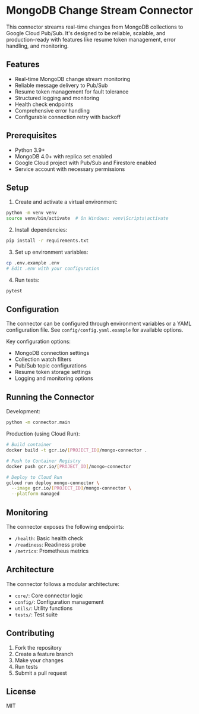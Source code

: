 # MongoDB Change Stream Connector

This connector streams real-time changes from MongoDB collections to Google Cloud Pub/Sub. It's designed to be reliable, scalable, and production-ready with features like resume token management, error handling, and monitoring.

## Features

- Real-time MongoDB change stream monitoring
- Reliable message delivery to Pub/Sub
- Resume token management for fault tolerance
- Structured logging and monitoring
- Health check endpoints
- Comprehensive error handling
- Configurable connection retry with backoff

## Prerequisites

- Python 3.9+
- MongoDB 4.0+ with replica set enabled
- Google Cloud project with Pub/Sub and Firestore enabled
- Service account with necessary permissions

## Setup

1. Create and activate a virtual environment:
```bash
python -m venv venv
source venv/bin/activate  # On Windows: venv\Scripts\activate
```

2. Install dependencies:
```bash
pip install -r requirements.txt
```

3. Set up environment variables:
```bash
cp .env.example .env
# Edit .env with your configuration
```

4. Run tests:
```bash
pytest
```

## Configuration

The connector can be configured through environment variables or a YAML configuration file. See `config/config.yaml.example` for available options.

Key configuration options:
- MongoDB connection settings
- Collection watch filters
- Pub/Sub topic configurations
- Resume token storage settings
- Logging and monitoring options

## Running the Connector

Development:
```bash
python -m connector.main
```

Production (using Cloud Run):
```bash
# Build container
docker build -t gcr.io/[PROJECT_ID]/mongo-connector .

# Push to Container Registry
docker push gcr.io/[PROJECT_ID]/mongo-connector

# Deploy to Cloud Run
gcloud run deploy mongo-connector \
  --image gcr.io/[PROJECT_ID]/mongo-connector \
  --platform managed
```

## Monitoring

The connector exposes the following endpoints:
- `/health`: Basic health check
- `/readiness`: Readiness probe
- `/metrics`: Prometheus metrics

## Architecture

The connector follows a modular architecture:
- `core/`: Core connector logic
- `config/`: Configuration management
- `utils/`: Utility functions
- `tests/`: Test suite

## Contributing

1. Fork the repository
2. Create a feature branch
3. Make your changes
4. Run tests
5. Submit a pull request

## License

MIT
